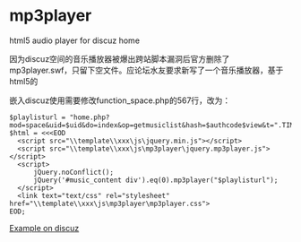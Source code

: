# mp3player
html5 audio player for discuz home

因为discuz空间的音乐播放器被爆出跨站脚本漏洞后官方删除了mp3player.swf，只留下空文件。应论坛水友要求新写了一个音乐播放器，基于html5的<audio>标签实现，使用xml获取播放列表等信息。播放文件最好是MP3格式，毕竟支持比较全面，IE9+、FF22+ on winvista（xp好像不能放？）。

嵌入discuz使用需要修改function_space.php的567行，改为：
>
    $playlisturl = "home.php?mod=space&uid=$uid&do=index&op=getmusiclist&hash=$authcode$view&t=".TIMESTAMP;
    $html = <<<EOD
      <script src="\\template\\xxx\js\jquery.min.js"></script>
      <script src="\\template\\xxx\js\mp3player\jquery.mp3player.js"></script>
      <script>
    	  jQuery.noConflict();
    	  jQuery('#music_content div').eq(0).mp3player("$playlisturl");
      </script>
      <link text="text/css" rel="stylesheet" href="\\template\\xxx\js\mp3player\mp3player.css">
    EOD;

[Example on discuz](http://bbs.niuyou5.com/home.php?mod=space&uid=2079457)